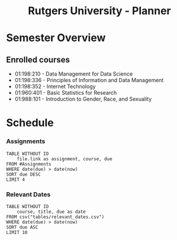 <center> <h1>Rutgers University - Planner</h1> </center>


# Semester Overview

## Enrolled courses
- 01:198:210 - Data Management for Data Science
- 01:198:336 - Principles of Information and Data Management
- 01:198:352 - Internet Technology
- 01:960:401 - Basic Statistics for Research
- 01:988:101 - Introduction to Gender, Race, and Sexuality

# Schedule
### Assignments
```dataview
TABLE WITHOUT ID
	file.link as assignment, course, due
FROM #Assignments 
WHERE date(due) > date(now)
SORT due DESC
LIMIT 4
```

### Relevant Dates
```dataview
TABLE WITHOUT ID
	course, title, due as date
FROM csv("tables/relevant_dates.csv")
WHERE date(due) > date(now)
SORT due ASC
LIMIT 10
```


















